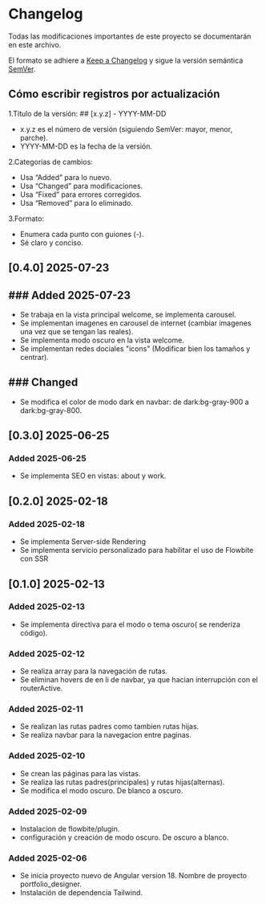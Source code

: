 # Changelog

Todas las modificaciones importantes de este proyecto se documentarán en este archivo.

El formato se adhiere a [Keep a Changelog](https://keepachangelog.com/) y sigue la versión semántica [SemVer](https://semver.org/).

## Cómo escribir registros por actualización

1.Título de la versión: ## [x.y.z] - YYYY-MM-DD

- x.y.z es el número de versión (siguiendo SemVer: mayor, menor, parche).
- YYYY-MM-DD es la fecha de la versión.

2.Categorías de cambios:

- Usa “Added” para lo nuevo.
- Usa “Changed” para modificaciones.
- Usa “Fixed” para errores corregidos.
- Usa “Removed” para lo eliminado.

3.Formato:

- Enumera cada punto con guiones (-).
- Sé claro y conciso.

## [0.4.0] 2025-07-23

## ### Added 2025-07-23

- Se trabaja en la vista principal welcome, se implementa carousel.
- Se implementan imagenes en carousel de internet (cambiar imagenes una vez que se tengan las reales).
- Se implementa modo oscuro en la vista welcome.
- Se implementan redes dociales "icons" (Modificar bien los tamaños y centrar).

## ### Changed

- Se modifica el color de modo dark en navbar: de dark:bg-gray-900 a dark:bg-gray-800.

## [0.3.0] 2025-06-25

### Added 2025-06-25

- Se implementa SEO en vistas: about y work.

## [0.2.0] 2025-02-18

### Added 2025-02-18

- Se implementa Server-side Rendering
- Se implementa servicio personalizado para habilitar el uso de Flowbite con SSR

## [0.1.0] 2025-02-13

### Added 2025-02-13

- Se implementa directiva para el modo o tema oscuro( se renderiza código).

### Added 2025-02-12

- Se realiza array para la navegación de rutas.
- Se eliminan hovers de en li de navbar, ya que hacian interrupción con el routerActive.

### Added 2025-02-11

- Se realizan las rutas padres como tambien rutas hijas.
- Se realiza navbar para la navegacion entre paginas.

### Added 2025-02-10

- Se crean las páginas para las vistas.
- Se realiza las rutas padres(principales) y rutas hijas(alternas).
- Se modifica el modo oscuro. De blanco a oscuro.

### Added 2025-02-09

- Instalacion de flowbite/plugin.
- configuración y creación de modo oscuro. De oscuro a blanco.

### Added 2025-02-06

- Se inicia proyecto nuevo de Angular version 18. Nombre de proyecto portfolio_designer.
- Instalación de dependencia Tailwind.
